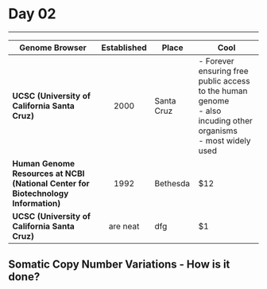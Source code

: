 # Day 02
---

| Genome Browser        | Established       | Place  | Cool  |
| ------------- |:-------------:| -----| ---- |
| **UCSC (University of California Santa Cruz)**| 2000 | Santa Cruz  |- Forever ensuring free public access to the human genome <br> - also incuding other organisms <br> - most widely used |
| **Human Genome Resources at NCBI (National Center for Biotechnology Information)**      | 1992   | Bethesda  |   $12 |
| **UCSC (University of California Santa Cruz)** | are neat     |  dfg  |    $1 |


## Somatic Copy Number Variations - How is it done?
